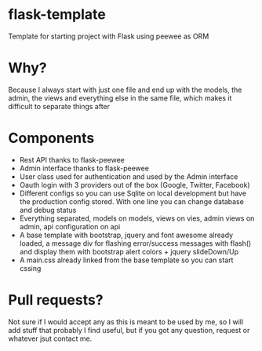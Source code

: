 flask-template
==============

Template for starting project with Flask using peewee as ORM



Why?
=====

Because I always start with just one file and end up with the models, the admin, the views and everything else in the same file, which makes it difficult to separate things after



Components
===========

- Rest API thanks to flask-peewee
- Admin interface thanks to flask-peewee
- User class used for authentication and used by the Admin interface
- Oauth login with 3 providers out of the box (Google, Twitter, Facebook)
- Different configs so you can use Sqlite on local development but have the production config stored. With one line you can change database and debug status
- Everything separated, models on models, views on vies, admin views on admin, api configuration on api
- A base template with bootstrap, jquery and font awesome already loaded, a message div for flashing error/success messages with flash() and display them with bootstrap alert colors + jquery slideDown/Up
- A main.css already linked from the base template so you can start cssing


Pull requests?
===============

Not sure if I would accept any as this is meant to be used by me, so I will add stuff that probably I find useful, but if you got any question, request or whatever jsut contact me.
